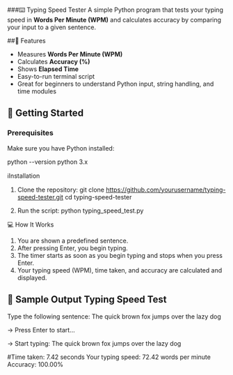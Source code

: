 ###⌨️ Typing Speed Tester
A simple Python program that tests your typing speed in **Words Per Minute (WPM)** and calculates accuracy by comparing your input to a given sentence.

##📌 Features
- Measures **Words Per Minute (WPM)**
- Calculates **Accuracy (%)**
- Shows **Elapsed Time**
- Easy-to-run terminal script
- Great for beginners to understand Python input, string handling, and time modules
## 🚀 Getting Started
### Prerequisites
Make sure you have Python installed:

python --version
python 3.x

ℹ️Installation

1. Clone the repository:
git clone https://github.com/yourusername/typing-speed-tester.git
cd typing-speed-tester

2. Run the script:
python typing_speed_test.py


💻 How It Works

1. You are shown a predefined sentence.
2. After pressing Enter, you begin typing.
3. The timer starts as soon as you begin typing and stops when you press Enter.
4. Your typing speed (WPM), time taken, and accuracy are calculated and displayed.

🧠 Sample Output
Typing Speed Test
------------------
Type the following sentence:
The quick brown fox jumps over the lazy dog

-> Press Enter to start...

-> Start typing: The quick brown fox jumps over the lazy dog


#Time taken: 7.42 seconds
Your typing speed: 72.42 words per minute
Accuracy: 100.00%

